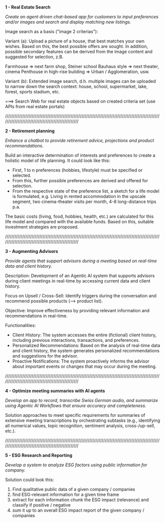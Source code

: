 

**1 - Real Estate Search**

*Create an agent driven chat-based app for customers to input preferences and/or images and search and display matching new listings.*

Image search as a basis ("image 2 criterias"):

Variant (a): Upload a picture of a house, that best matches your own wishes. Based on this, the best possible offers are sought. In addition, possible secondary features can be derived from the image content and suggested for selection, z.B.

Farmhouse => next farm shop, Steiner school 
Bauhaus style => next theater, cinema
Penthouse in high-rise building => Urban / Agglomeration,
usw.

Variant (b): Extended image search, d.h. multiple images can be uploaded to narrow down the search context: house, school, supermarket, lake, forest, sports stadium, etc.


===> Search Web for real estate objects based on created criteria set (use APIs from real estate portals)



//////////////////////////////////////////////////////////////////////////////////////////////////////////////////////////////////////////////////



**2 - Retirement planning**

*Enhance a chatbot to provide retirement advice, projections and product recommendations.*

Build an interactive determination of interests and preferences to create a holistic model of life planning. It could look like this:

- First, 1 to n preferences (hobbies, lifestyle) must be specified or selected.
- From this, further possible preferences are derived and offered for selection.
- From the respective state of the preference list, a sketch for a life model is formulated, e.g.  Living in rented accommodation in the upscale segment, two cinema-theater visits per month, 4-8 long-distance trips p.a.

The basic costs (living, food, hobbies, health, etc.) are calculated for this life model and compared with the available funds.
Based on this, suitable investment strategies are proposed.





//////////////////////////////////////////////////////////////////////////////////////////////////////////////////////////////////////////////////





**3 - Augmenting Advisors**

*Provide agents that support advisors during a meeting based on real-time data and client history.*


Description: Development of an Agentic AI system that supports advisors during client meetings in real-time by accessing current data and client history.

Focus on Upsell / Cross-Sell: Identify triggers during the conversation and recommend possible products (--> product list).

Objective: Improve effectiveness by providing relevant information and recommendations in real-time.

Functionalities:
- Client History: The system accesses the entire (fictional) client history, including previous interactions, transactions, and preferences.
- Personalized Recommendations: Based on the analysis of real-time data and client history, the system generates personalized recommendations and suggestions for the advisor.
- Proactive Notifications: The system proactively informs the advisor about important events or changes that may occur during the meeting.





//////////////////////////////////////////////////////////////////////////////////////////////////////////////////////////////////////////////////



**4 - Optimize meeting summaries with AI agents**

*Develop an app to record, transcribe Swiss German audio, and summarize using Agentic AI Workflows that ensure accuracy and completeness.*

Solution approaches to meet specific requirements for summaries of extensive meeting transcriptions by orchestrating subtasks (e.g., identifying all numerical values, topic recognition, sentiment analysis, cross-/up-sell, etc.).




//////////////////////////////////////////////////////////////////////////////////////////////////////////////////////////////////////////////////



**5 - ESG Research and Reporting**

*Develop a system to analyze ESG factors using public information for company.*

Solution could look this:

1. Find qualitative public data of a given company / companies 
2. find ESG-relevant information for a given time frame 
3. extract for each information chunk the ESG impact (relevance) and classify if positive / negative 
4. sum it up to an overall ESG impact report of the given company / companies
